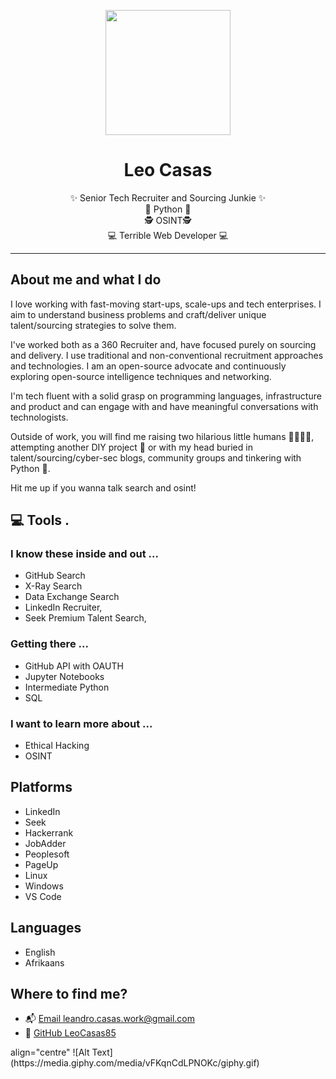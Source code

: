 <div class="info">
  <p align="center" class="header-image"><img src="https://media-exp1.licdn.com/dms/image/C5603AQEFnEKgbdn_UQ/profile-displayphoto-shrink_400_400/0?e=1607558400&v=beta&t=eoJzxHxBUlzitOUE7O5liKY6RR7i_f-S3TIwELE2A18" width="200"></p>
  <h1 class="name" align="center"><span>Leo Casas</span></h1>
  <p class="meta-data" align="center">
    ✨ Senior Tech Recruiter and Sourcing Junkie  ✨<br/>
    🐍 Python 🐍<br/> 
    🕵️‍ OSINT🕵️‍ <br/>
    💻 Terrible Web Developer 💻<br/>
  
  </p>
</div>

---

## About me and what I do

I love working with fast-moving start-ups, scale-ups and tech enterprises. I aim to understand business problems and craft/deliver unique talent/sourcing strategies to solve them.

I've worked both as a 360 Recruiter and, have focused purely on sourcing and delivery. I use traditional and non-conventional recruitment approaches and technologies. I am an open-source advocate and continuously exploring open-source intelligence techniques and networking.

I'm tech fluent with a solid grasp on programming languages, infrastructure and product and can engage with and have meaningful conversations with technologists.

Outside of work, you will find me raising two hilarious little humans 👨‍👩‍👧‍👦, attempting another DIY project 🔨 or with my head buried in talent/sourcing/cyber-sec blogs, community groups and tinkering with Python 🐍.

Hit me up if you wanna talk search and osint! 

## 💻 Tools .

### I know these inside and out ... 
- GitHub Search 
- X-Ray Search
- Data Exchange Search
- LinkedIn Recruiter, 
- Seek Premium Talent Search,

### Getting there ...
- GitHub API with OAUTH
- Jupyter Notebooks
- Intermediate Python
- SQL 

### I want to learn more about ...
- Ethical Hacking 
- OSINT 

## Platforms
- LinkedIn 
- Seek
- Hackerrank
- JobAdder
-  Peoplesoft 
-  PageUp
-  Linux 
-  Windows
- VS Code 


## Languages
- English
- Afrikaans

## Where to find me?

- 📬 [Email leandro.casas.work@gmail.com](mailto:leandro.casas.work@gmail.com)
- 🐙 [GitHub LeoCasas85](https://github.com/leocasas85)


<p> align="centre" ![Alt Text](https://media.giphy.com/media/vFKqnCdLPNOKc/giphy.gif) </p>
